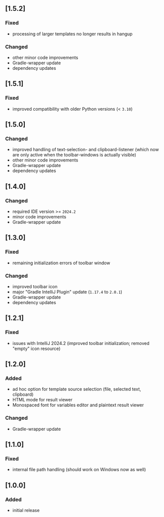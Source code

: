 ## [1.5.2]

### Fixed
- processing of larger templates no longer results in hangup

### Changed
- other minor code improvements
- Gradle-wrapper update
- dependency updates

## [1.5.1]

### Fixed
- improved compatibility with older Python versions (< `3.10`) 

## [1.5.0]

### Changed
- improved handling of text-selection- and clipboard-listener (which now are only active when the toolbar-windows is actually visible) 
- other minor code improvements
- Gradle-wrapper update
- dependency updates

## [1.4.0]

### Changed
- required IDE version >= `2024.2`
- minor code improvements
- Gradle-wrapper update

## [1.3.0]

### Fixed
- remaining initialization errors of toolbar window

### Changed
- improved toolbar icon
- major "Gradle IntelliJ Plugin" update (`1.17.4` to `2.0.1`)
- Gradle-wrapper update
- dependency updates

## [1.2.1]

### Fixed
- issues with IntelliJ 2024.2 (improved toolbar initialization; removed "empty" icon resource)

## [1.2.0]

### Added
- ad hoc option for template source selection (file, selected text, clipboard)
- HTML mode for result viewer
- Monospaced font for variables editor and plaintext result viewer

### Changed
- Gradle-wrapper update

## [1.1.0]

### Fixed
- internal file path handling (should work on Windows now as well)

## [1.0.0]

### Added
- initial release
